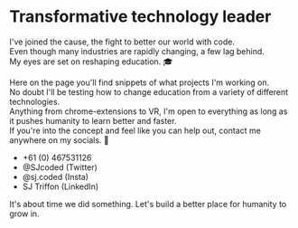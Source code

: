 # Transformative technology leader
I've joined the cause, the fight to better our world with code. </br>
Even though many industries are rapidly changing, a few lag behind. </br>
My eyes are set on reshaping education. 🎓

Here on the page you'll find snippets of what projects I'm working on. </br>
No doubt I'll be testing how to change education from a variety of different technologies. </br> 
Anything from chrome-extensions to VR, I'm open to everything as long as it pushes humanity to learn better and faster. </br>
If you're into the concept and feel like you can help out, contact me anywhere on my socials. 📨

- +61 (0) 467531126 </br>
- @SJcoded (Twitter) </br>
- @sj.coded (Insta) </br>
- SJ Triffon (LinkedIn) 


It's about time we did something.
Let's build a better place for humanity to grow in.
